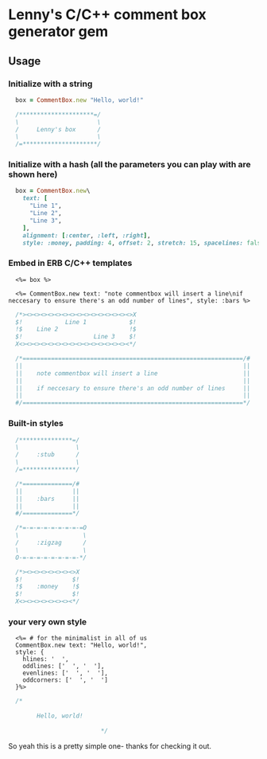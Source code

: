 
# Lenny's C/C++ comment box generator gem

## Usage

### Initialize with a string

```ruby
  box = CommentBox.new "Hello, world!"
```

```C
  /*********************=/
  \                      \
  /     Lenny's box      /
  \                      \
  /=*********************/
```

### Initialize with a hash (all the parameters you can play with are shown here)

```ruby
  box = CommentBox.new\
    text: [
      "Line 1",
      "Line 2",
      "Line 3",
    ],
    alignment: [:center, :left, :right],
    style: :money, padding: 4, offset: 2, stretch: 15, spacelines: false
```

### Embed in ERB C/C++ templates

```erb
  <%= box %>

  <%= CommentBox.new text: "note commentbox will insert a line\nif neccesary to ensure there's an odd number of lines", style: :bars %>
```

```C
  /*><><><><><><><><><><><><><><><>X
  $!            Line 1            $!
  !$    Line 2                    !$
  $!                    Line 3    $!
  X<><><><><><><><><><><><><><><><*/

  /*==============================================================/#
  ||                                                              ||
  ||    note commentbox will insert a line                        ||
  ||                                                              ||
  ||    if neccesary to ensure there's an odd number of lines     ||
  ||                                                              ||
  #/==============================================================*/
```

### Built-in styles

```C
  /***************=/
  \                \
  /     :stub      /
  \                \
  /=***************/

  /*==============/#
  ||              ||
  ||    :bars     ||
  ||              ||
  #/==============*/

  /*=-=-=-=-=-=-=-=-=O
  \                  \
  /     :zigzag      /
  \                  \
  O-=-=-=-=-=-=-=-=-*/

  /*><><><><><><><>X
  $!              $!
  !$    :money    !$
  $!              $!
  X<><><><><><><><*/
```

### your very own style

```erb
  <%= # for the minimalist in all of us
  CommentBox.new text: "Hello, world!",
  style: {
    hlines: '  ',
    oddlines: ['  ', '  '],
    evenlines: ['  ', '  '],
    oddcorners: ['  ', '  ']
  }%>
```

```C
  /*                        
                            
        Hello, world!       
                            
                          */
```

So yeah this is a pretty simple one- thanks for checking it out.
